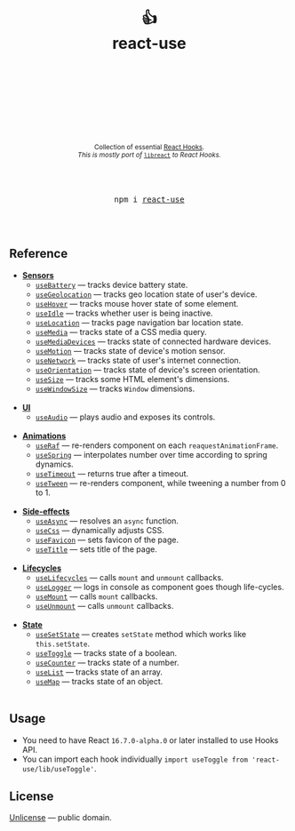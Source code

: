 <div align="center">
  <h1>
    <br/>
    <br/>
    👍
    <br />
    react-use
    <br />
    <br />
    <br />
    <br />
  </h1>
  <sup>
    <br />
    <br />
    <br />
    Collection of essential <a href="https://reactjs.org/docs/hooks-intro.html">React Hooks</a>.</em>
    <br />
    <em>This is mostly port of</em> <a href="https://github.com/streamich/libreact"><code>libreact</code></a> <em>to React Hooks.</em>
  </sup>
  <br />
  <br />
  <br />
  <br />
  <pre>npm i <a href="https://www.npmjs.com/package/react-use">react-use</a></pre>
  <br />
  <br />
</div>


## Reference

- [__Sensors__](./docs/Sensors.md)
   - [`useBattery`](./docs/useBattery.md) &mdash; tracks device battery state.
   - [`useGeolocation`](./docs/useGeolocation.md) &mdash; tracks geo location state of user's device.
   - [`useHover`](./docs/useHover.md) &mdash; tracks mouse hover state of some element.
   - [`useIdle`](./docs/useIdle.md) &mdash; tracks whether user is being inactive.
   - [`useLocation`](./docs/useLocation.md) &mdash; tracks page navigation bar location state.
   - [`useMedia`](./docs/useMedia.md) &mdash; tracks state of a CSS media query.
   - [`useMediaDevices`](./docs/useMediaDevices.md) &mdash; tracks state of connected hardware devices.
   - [`useMotion`](./docs/useMotion.md) &mdash; tracks state of device's motion sensor.
   - [`useNetwork`](./docs/useNetwork.md) &mdash; tracks state of user's internet connection.
   - [`useOrientation`](./docs/useOrientation.md) &mdash; tracks state of device's screen orientation.
   - [`useSize`](./docs/useSize.md) &mdash; tracks some HTML element's dimensions.
   - [`useWindowSize`](./docs/useWindowSize.md) &mdash; tracks `Window` dimensions.
     <br/>
     <br/>
- [__UI__](./docs/UI.md)
   - [`useAudio`](./docs/useAudio.md) &mdash; plays audio and exposes its controls.
     <br/>
     <br/>
- [__Animations__](./docs/Animations.md)
   - [`useRaf`](./docs/useRaf.md) &mdash; re-renders component on each `reaquestAnimationFrame`.
   - [`useSpring`](./docs/useSpring.md) &mdash; interpolates number over time according to spring dynamics.
   - [`useTimeout`](./docs/useTimeout.md) &mdash; returns true after a timeout.
   - [`useTween`](./docs/useTween.md) &mdash; re-renders component, while tweening a number from 0 to 1.
     <br/>
     <br/>
- [__Side-effects__](./docs/Side-effects.md)
   - [`useAsync`](./docs/useAsync.md) &mdash; resolves an `async` function.
   - [`useCss`](./docs/useCss.md) &mdash; dynamically adjusts CSS.
   - [`useFavicon`](./docs/useFavicon.md) &mdash; sets favicon of the page.
   - [`useTitle`](./docs/useTitle.md) &mdash; sets title of the page.
     <br/>
     <br/>
- [__Lifecycles__](./docs/Lifecycles.md)
   - [`useLifecycles`](./docs/useLifecycles.md) &mdash; calls `mount` and `unmount` callbacks.
   - [`useLogger`](./docs/useLogger.md) &mdash; logs in console as component goes though life-cycles.
   - [`useMount`](./docs/useMount.md) &mdash; calls `mount` callbacks.
   - [`useUnmount`](./docs/useUnmount.md) &mdash; calls `unmount` callbacks.
     <br/>
     <br/>
- [__State__](./docs/State.md)
   - [`useSetState`](./docs/useSetState.md) &mdash; creates `setState` method which works like `this.setState`.
   - [`useToggle`](./docs/useToggle.md) &mdash; tracks state of a boolean.
   - [`useCounter`](./docs/useCounter.md) &mdash; tracks state of a number.
   - [`useList`](./docs/useList.md) &mdash; tracks state of an array.
   - [`useMap`](./docs/useMap.md) &mdash; tracks state of an object.
     <br/>
     <br/>


## Usage

- You need to have React `16.7.0-alpha.0` or later installed to use Hooks API.
- You can import each hook individually `import useToggle from 'react-use/lib/useToggle'`.


## License

[Unlicense](./LICENSE) &mdash; public domain.

